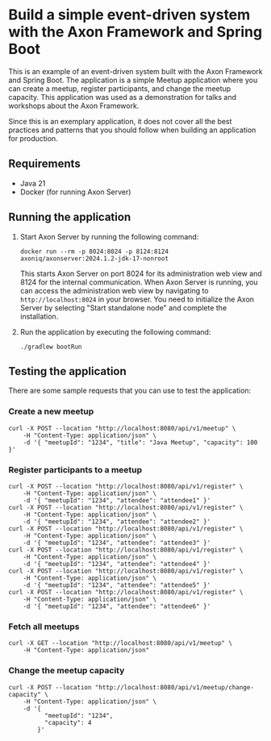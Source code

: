 # Build a simple event-driven system with the Axon Framework and Spring Boot

This is an example of an event-driven system built with the Axon Framework and Spring Boot.
The application is a simple Meetup application where you can create a meetup, register participants, and change the meetup capacity.
This application was used as a demonstration for talks and workshops about the Axon Framework.

Since this is an exemplary application, it does not cover all the best practices and patterns that you should follow when building an application for production.


## Requirements
- Java 21
- Docker (for running Axon Server)


## Running the application
1. Start Axon Server by running the following command:
    ```shell
    docker run --rm -p 8024:8024 -p 8124:8124 axoniq/axonserver:2024.1.2-jdk-17-nonroot
    ```
    This starts Axon Server on port 8024 for its administration web view and 8124 for the internal communication.
    When Axon Server is running, you can access the administration web view by navigating to `http://localhost:8024` in your browser.
    You need to initialize the Axon Server by selecting "Start standalone node" and complete the installation.

2. Run the application by executing the following command:
    ```shell
    ./gradlew bootRun
    ```

## Testing the application

There are some sample requests that you can use to test the application:


### Create a new meetup
```shell
curl -X POST --location "http://localhost:8080/api/v1/meetup" \
    -H "Content-Type: application/json" \
    -d '{ "meetupId": "1234", "title": "Java Meetup", "capacity": 100 }'
```

### Register participants to a meetup
```shell
curl -X POST --location "http://localhost:8080/api/v1/register" \
    -H "Content-Type: application/json" \
    -d '{ "meetupId": "1234", "attendee": "attendee1" }'
curl -X POST --location "http://localhost:8080/api/v1/register" \
    -H "Content-Type: application/json" \
    -d '{ "meetupId": "1234", "attendee": "attendee2" }'
curl -X POST --location "http://localhost:8080/api/v1/register" \
    -H "Content-Type: application/json" \
    -d '{ "meetupId": "1234", "attendee": "attendee3" }'
curl -X POST --location "http://localhost:8080/api/v1/register" \
    -H "Content-Type: application/json" \
    -d '{ "meetupId": "1234", "attendee": "attendee4" }'
curl -X POST --location "http://localhost:8080/api/v1/register" \
    -H "Content-Type: application/json" \
    -d '{ "meetupId": "1234", "attendee": "attendee5" }'
curl -X POST --location "http://localhost:8080/api/v1/register" \
    -H "Content-Type: application/json" \
    -d '{ "meetupId": "1234", "attendee": "attendee6" }'
```

### Fetch all meetups
```shell
curl -X GET --location "http://localhost:8080/api/v1/meetup" \
    -H "Content-Type: application/json"
```

### Change the meetup capacity
```shell
curl -X POST --location "http://localhost:8080/api/v1/meetup/change-capacity" \
    -H "Content-Type: application/json" \
    -d '{
          "meetupId": "1234",
          "capacity": 4
        }'
```
